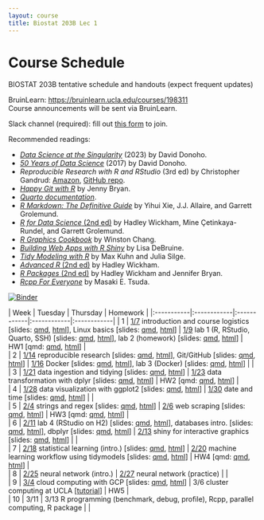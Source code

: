 ```yaml
---
layout: course
title: Biostat 203B Lec 1
---
```


# Course Schedule

BIOSTAT 203B tentative schedule and handouts (expect frequent updates)

BruinLearn: <https://bruinlearn.ucla.edu/courses/198311>   
Course announcements will be sent via BruinLearn. 

Slack channel (required): fill out [this form](https://forms.gle/mpuVdtiPrUrNdsaD9) to join.  

Recommended readings:  

* [_Data Science at the Singularity_](https://arxiv.org/abs/2310.00865) (2023) by David Donoho.  
* [_50 Years of Data Science_](https://doi.org/10.1080/10618600.2017.1384734) (2017) by David Donoho.  
* _Reproducible Research with R and RStudio_ (3rd ed) by Christopher Gandrud: [Amazon](https://www.amazon.com/Reproducible-Research-RStudio-Chapman-Hall-dp-0367144026/dp/0367144026/ref=dp_ob_title_bk), [GitHub repo](https://github.com/christophergandrud/Rep-Res-Book).  
* [_Happy Git with R_](http://happygitwithr.com) by Jenny Bryan.  
* [_Quarto documentation_](https://quarto.org/docs/guide/).  
* [_R Markdown: The Definitive Guide_](https://bookdown.org/yihui/rmarkdown/) by Yihui Xie, J.J. Allaire, and Garrett Grolemund.  
* [_R for Data Science_ (2nd ed)](https://r4ds.hadley.nz/) by Hadley Wickham, Mine Çetinkaya-Rundel, and Garrett Grolemund.  
* [_R Graphics Cookbook_](https://r-graphics.org) by Winston Chang.   
* [_Building Web Apps with R Shiny_](https://debruine.github.io/shinyintro) by Lisa DeBruine.  
* [_Tidy Modeling with R_](https://www.tmwr.org/) by Max Kuhn and Julia Silge.  
* [_Advanced R_ (2nd ed)](https://adv-r.hadley.nz/) by Hadley Wickham.  
* [_R Packages_ (2nd ed)](https://r-pkgs.org/) by Hadley Wickham and Jennifer Bryan.  
* [_Rcpp For Everyone_](https://teuder.github.io/rcpp4everyone_en/) by Masaki E. Tsuda.  

[![Binder](https://mybinder.org/badge_logo.svg)](https://mybinder.org/v2/gh/ucla-biostat-203b/2025winter/main?urlpath=rstudio)

| Week | Tuesday | Thursday | Homework |
|:-----------|:------------|:------------|:------------|:------------|
| 1 | [1/7](https://ucla-biostat-203b.github.io/2025winter/biostat203bwinter2025lec1/2025/01/07/lec1.html) introduction and course logistics \[slides: [qmd](https://raw.githubusercontent.com/ucla-biostat-203b/2025winter/main/slides/01-intro/intro.qmd), [html](../slides/01-intro/intro.html)\], Linux basics \[slides: [qmd](https://raw.githubusercontent.com/ucla-biostat-203b/2025winter/main/slides/02-linux/linux.qmd), [html](../slides/02-linux/linux.html)\] | [1/9](https://ucla-biostat-203b.github.io/2025winter/biostat203bwinter2025lec1/2025/01/09/lec1.html) lab 1 (R, RStudio, Quarto, SSH) \[slides: [qmd](https://raw.githubusercontent.com/ucla-biostat-203b/2025winter/main/labs/lab01/lab01.qmd), [html](../labs/lab01/lab01.html)\], lab 2 (homework) \[slides: [qmd](https://raw.githubusercontent.com/ucla-biostat-203b/2025winter/main/labs/lab02/lab02.qmd), [html](../labs/lab02/lab02.html)\] | HW1 \[qmd: [qmd](https://raw.githubusercontent.com/ucla-biostat-203b/2025winter/main/hw/hw1/hw1.qmd), [html](../hw/hw1/hw1.html)\]  |    
| 2 | [1/14](https://ucla-biostat-203b.github.io/2025winter/biostat203bwinter2025lec1/2025/01/14/lec1.html) reproducible research \[slides: [qmd](https://raw.githubusercontent.com/ucla-biostat-203b/2025winter/main/slides/03-repres/repres.qmd), [html](../slides/03-repres/repres.html)\], Git/GitHub \[slides: [qmd](https://raw.githubusercontent.com/ucla-biostat-203b/2025winter/main/slides/04-git/git.qmd), [html](../slides/04-git/git.html)\] | [1/16](https://ucla-biostat-203b.github.io/2025winter/biostat203bwinter2025lec1/2025/01/16/lec1.html) Docker \[slides: [qmd](https://raw.githubusercontent.com/ucla-biostat-203b/2025winter/main/slides/19-docker/docker.qmd), [html](../slides/19-docker/docker.html)\], lab 3 (Docker) \[slides: [qmd](https://raw.githubusercontent.com/ucla-biostat-203b/2025winter/main/labs/lab03/lab03.qmd), [html](../labs/lab03/lab03.html)\] |  |    
| 3 | [1/21](https://ucla-biostat-203b.github.io/2025winter/biostat203bwinter2025lec1/2025/01/21/lec1.html) data ingestion and tidying \[slides: [qmd](https://raw.githubusercontent.com/ucla-biostat-203b/2025winter/main/slides/05-tidy/tidy.qmd), [html](../slides/05-tidy/tidy.html)\] | [1/23](https://ucla-biostat-203b.github.io/2025winter/biostat203bwinter2025lec1/2025/01/23/lec1.html) data transformation with dplyr \[slides: [qmd](https://raw.githubusercontent.com/ucla-biostat-203b/2025winter/main/slides/07-dplyr/dplyr.qmd), [html](../slides/07-dplyr/dplyr.html)\] | HW2 \[qmd: [qmd](https://raw.githubusercontent.com/ucla-biostat-203b/2025winter/main/hw/hw2/hw2.qmd), [html](../hw/hw2/hw2.html)\] |  
| 4 | [1/28](https://ucla-biostat-203b.github.io/2025winter/biostat203bwinter2025lec1/2025/01/28/lec1.html) data visualization with ggplot2 \[slides: [qmd](https://raw.githubusercontent.com/ucla-biostat-203b/2025winter/main/slides/06-vis/ggplot2.qmd), [html](../slides/06-vis/ggplot2.html)\] | [1/30](https://ucla-biostat-203b.github.io/2025winter/biostat203bwinter2025lec1/2025/01/30/lec1.html) date and time \[slides: [qmd](https://raw.githubusercontent.com/ucla-biostat-203b/2025winter/main/slides/08-datetime/datetime.qmd), [html](../slides/08-datetime/datetime.html)\] |  |     
| 5 | [2/4](https://ucla-biostat-203b.github.io/2025winter/biostat203bwinter2025lec1/2025/02/04/lec1.html) strings and regex \[slides: [qmd](https://raw.githubusercontent.com/ucla-biostat-203b/2025winter/main/slides/09-strings/stringr.qmd), [html](../slides/09-strings/stringr.html)\] | [2/6](https://ucla-biostat-203b.github.io/2025winter/biostat203bwinter2025lec1/2025/02/06/lec1.html) web scraping \[slides: [qmd](https://raw.githubusercontent.com/ucla-biostat-203b/2025winter/main/slides/10-scraping/scraping.qmd), [html](../slides/10-scraping/scraping.html)\] | HW3 \[qmd: [qmd](https://raw.githubusercontent.com/ucla-biostat-203b/2025winter/main/hw/hw3/hw3.qmd), [html](../hw/hw3/hw3.html)\] |    
| 6 | [2/11](https://ucla-biostat-203b.github.io/2025winter/biostat203bwinter2025lec1/2025/02/11/lec1.html) lab 4 (RStudio on H2) \[slides: [qmd](https://raw.githubusercontent.com/ucla-biostat-203b/2025winter/main/labs/lab04/lab04.qmd), [html](../labs/lab04/lab04.html)\], databases intro. \[slides: [qmd](https://raw.githubusercontent.com/ucla-biostat-203b/2025winter/main/slides/12-dbplyr/dbintro.qmd), [html](../slides/12-dbplyr/dbintro.html)\], dbplyr \[slides: [qmd](https://raw.githubusercontent.com/ucla-biostat-203b/2025winter/main/slides/12-dbplyr/dbplyr.qmd), [html](../slides/12-dbplyr/dbplyr.html)\] | [2/13](https://ucla-biostat-203b.github.io/2025winter/biostat203bwinter2025lec1/2025/02/13/lec1.html) shiny for interactive graphics \[slides: [qmd](https://raw.githubusercontent.com/ucla-biostat-203b/2025winter/main/slides/11-shiny/shiny.qmd), [html](../slides/11-shiny/shiny.html)\] | |    
| 7 | [2/18](https://ucla-biostat-203b.github.io/2025winter/biostat203bwinter2025lec1/2025/02/18/lec1.html) statistical learning (intro.) \[slides: [qmd](https://raw.githubusercontent.com/ucla-biostat-203b/2025winter/main/slides/14-statlearn/statlearn.qmd), [html](../slides/14-statlearn/statlearn.html)\] | [2/20](https://ucla-biostat-203b.github.io/2025winter/biostat203bwinter2025lec1/2025/02/20/lec1.html) machine learning workflow using tidymodels \[slides: [qmd](https://raw.githubusercontent.com/ucla-biostat-203b/2025winter/main/slides/18-tidymodels/tidymodels.qmd), [html](../slides/18-tidymodels/tidymodels.html)\] | HW4 \[qmd: [qmd](https://raw.githubusercontent.com/ucla-biostat-203b/2025winter/main/hw/hw4/hw4.qmd), [html](../hw/hw4/hw4.html)\] |   
| 8 | [2/25](https://ucla-biostat-203b.github.io/2025winter/biostat203bwinter2025lec1/2025/02/25/lec1.html) neural network (intro.) | [2/27](https://ucla-biostat-203b.github.io/2025winter/biostat203bwinter2025lec1/2025/02/27/lec1.html) neural network (practice) |  |    
| 9 | [3/4](https://ucla-biostat-203b.github.io/2025winter/biostat203bwinter2025lec1/2025/03/04/lec1.html) cloud computing with GCP \[slides: [qmd](https://raw.githubusercontent.com/ucla-biostat-203b/2025winter/main/slides/13-gcp/gcp.qmd), [html](../slides/13-gcp/gcp.html)\] | 3/6 cluster computing at UCLA \[[tutorial](https://github.com/chris-german/Hoffman2Tutorials)\] | HW5 |   
| 10 | 3/11 | 3/13 R programming (benchmark, debug, profile), Rcpp, parallel computing, R package | |   
